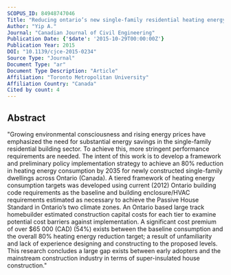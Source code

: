 ```yaml
---
SCOPUS_ID: 84948747046
Title: "Reducing ontario’s new single-family residential heating energy consumption by 80% by 2035: Economic analysis of a tiered framework of performance targets"
Author: "Yip A."
Journal: "Canadian Journal of Civil Engineering"
Publication Date: {'$date': '2015-10-29T00:00:00Z'}
Publication Year: 2015
DOI: "10.1139/cjce-2015-0234"
Source Type: "Journal"
Document Type: "ar"
Document Type Description: "Article"
Affiliation: "Toronto Metropolitan University"
Affiliation Country: "Canada"
Cited by count: 4
---
```


## Abstract
"Growing environmental consciousness and rising energy prices have emphasized the need for substantial energy savings in the single-family residential building sector. To achieve this, more stringent performance requirements are needed. The intent of this work is to develop a framework and preliminary policy implementation strategy to achieve an 80% reduction in heating energy consumption by 2035 for newly constructed single-family dwellings across Ontario (Canada). A tiered framework of heating energy consumption targets was developed using current (2012) Ontario building code requirements as the baseline and building enclosure/HVAC requirements estimated as necessary to achieve the Passive House Standard in Ontario’s two climate zones. An Ontario based large track homebuilder estimated construction capital costs for each tier to examine potential cost barriers against implementation. A significant cost premium of over $65 000 (CAD) (54%) exists between the baseline consumption and the overall 80% heating energy reduction target; a result of unfamiliarity and lack of experience designing and constructing to the proposed levels. This research concludes a large gap exists between early adopters and the mainstream construction industry in terms of super-insulated house construction."
